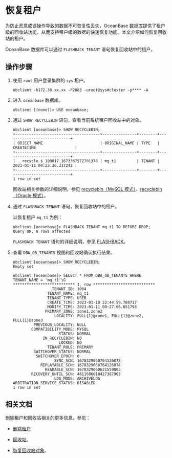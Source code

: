 # 恢复租户

为防止恶意或误操作导致的数据不可恢复性丢失，OceanBase 数据库提供了租户级的回收站功能，从而支持租户级的数据的快速恢复功能。本文介绍如何恢复回收站的租户。

OceanBase 数据库可以通过 `FLASHBACK TENANT` 语句恢复回收站中的租户。

## 操作步骤

1. 使用 `root` 用户登录集群的 `sys` 租户。

    ```shell
    obclient -h172.30.xx.xx -P2883 -uroot@sys#cluster -p**** -A
    ```

2. 进入 `oceanbase` 数据库。

    ```shell
    obclient [(none)]> USE oceanbase;
    ```

3. 通过 `SHOW RECYCLEBIN` 语句，查看当前系统租户回收站中的对象。

    ```shell
    obclient [oceanbase]> SHOW RECYCLEBIN;
    +-------------------------------------+---------------+--------+----------------------------+
    | OBJECT_NAME                         | ORIGINAL_NAME | TYPE   | CREATETIME                 |
    +-------------------------------------+---------------+--------+----------------------------+
    | __recycle_$_100017_1673367572701376 | mq_t1         | TENANT | 2023-01-11 00:23:36.317242 |
    +-------------------------------------+---------------+--------+----------------------------+
    1 row in set
    ```

    回收站相关参数的详细说明，参见 [recyclebin（MySQL 模式）](../../../7.reference/5.system-reference/2.system-variable-of-mysql-mode/113.recyclebin-of-mysql-mode.md)、[recyclebin（Oracle 模式）](../../../7.reference/5.system-reference/3.system-variable-of-oracle-mode/112.recyclebin-of-oracle-mode.md)。

4. 通过 `FLASHBACK TENANT` 语句，恢复回收站中的租户。

    以恢复租户 `mq_t1` 为例：

    ```shell
    obclient [oceanbase]> FLASHBACK TENANT mq_t1 TO BEFORE DROP;
    Query OK, 0 rows affected
    ```

    `FLASHBACK TENANT` 语句的详细说明，参见 [FLASHBACK](../../../7.reference/4.development-reference/1.sql-syntax/2.common-tenant-of-mysql-mode/6.sql-statement-of-mysql-mode/34.flashback-database-of-mysql-mode.md)。

5. 查看 `DBA_OB_TENANTS` 视图和回收站确认执行结果。

    ```shell
    obclient [oceanbase]> SHOW RECYCLEBIN;
    Empty set

    obclient [oceanbase]> SELECT * FROM DBA_OB_TENANTS WHERE TENANT_NAME = 'mq_t1'\G
    *************************** 1. row ***************************
                     TENANT_ID: 1004
                   TENANT_NAME: mq_t1
                   TENANT_TYPE: USER
                   CREATE_TIME: 2023-01-10 22:44:59.788717
                   MODIFY_TIME: 2023-01-11 00:27:06.651798
                  PRIMARY_ZONE: zone1,zone2
                      LOCALITY: FULL{1}@zone1, FULL{1}@zone2, FULL{1}@zone3
             PREVIOUS_LOCALITY: NULL
            COMPATIBILITY_MODE: MYSQL
                        STATUS: NORMAL
                 IN_RECYCLEBIN: NO
                        LOCKED: NO
                   TENANT_ROLE: PRIMARY
             SWITCHOVER_STATUS: NORMAL
              SWITCHOVER_EPOCH: 0
                      SYNC_SCN: 1678329060764126878
                REPLAYABLE_SCN: 1678329060764126878
                  READABLE_SCN: 1678329060621559803
            RECOVERY_UNTIL_SCN: 4611686018427387903
                      LOG_MODE: ARCHIVELOG
    ARBITRATION_SERVICE_STATUS: DISABLED
    1 row in set
    ```

## 相关文档

删除租户和回收站相关的更多信息，参见：

* [删除租户](12.delete-tenant.md)

* [回收站](../../4.high-availability/3.recyclebin-management/1.recyclebin-overview.md)。

* [恢复回收站对象](../../4.high-availability/3.recyclebin-management/4.restore-the-recyclebin-objects.md)。
